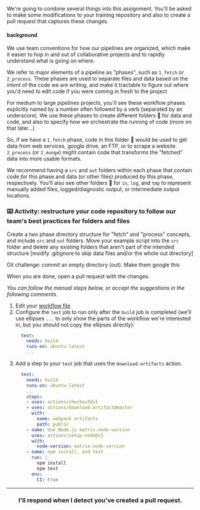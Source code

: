 We're going to combine several things into this assignment. You'll be asked to make some modifications to your training repository and also to create a pull request that captures these changes. 

#### background

We use team conventions for how our pipelines are organized, which make it easier to hop in and out of collaborative projects and to rapidly understand what is going on where. 

We refer to major elements of a pipeline as "phases", such as `1_fetch` or `2_process`. These phases are used to separate files and data based on the _intent_ of the code we are writing, and make it tractable to figure out where you'd need to edit code if you were coming in fresh to the project

For medium to large pipelines projects, you'll see these workflow phases explicitly named by a number often followed by a verb (separated by an underscore). We use these phases to create different folders :file_folder: for data and code, and also to specify how we orchestrate the running of code (more on that later...)

So, if we have a `1_fetch` phase, code in this folder :file_folder: would be used to get data from web services, google drive, an FTP, or to scrape a website. `2_process` (or `2_munge`) might contain code that transforms the "fetched" data into more usable formats. 

We recommend having a `src` and `out` folders within each phase that contain code _for_ this phase and data (or other files) produced _by_ this phase, respectively. You'll also see other folders :file_folder: for `in`, `log`, and `tmp` to represent manually added files, logged/diagnostic output, or intermediate output locations. 


### :keyboard: Activity: restructure your code repository to follow our team's best practices for folders and files

Create a two phase directory structure for "fetch" and "process" concepts, and include `src` and `out` folders. Move your example script into the `src` folder and delete any existing folders that aren't part of the intended structure [modify .gitignore to skip data files and/or the whole out directory] 

Git challenge: commit an empty directory (out). Make them google this 

When you are done, open a pull request with the changes. 

_You can follow the manual steps below, or accept the suggestions in the following comments._

1. Edit your [workflow file](fileUrl)
1. Configure the `test` job to run only after the `build` job is completed (we'll use ellipses `...` to only show the parts of the workflow we're interested in, but you should not copy the ellipses directly):
    ```yaml
      test:
        needs: build
        runs-on: ubuntu-latest
        ...
    ```
1. Add a step to your `test` job that uses the `download-artifacts` action.
    ```yaml
      test:
        needs: build
        runs-on: ubuntu-latest
        ...
        steps:
        - uses: actions/checkout@v1
        - uses: actions/download-artifact@master
          with: 
            name: webpack artifacts
            path: public
        - name: Use Node.js matrix.node-version
          uses: actions/setup-node@v1
          with:
            node-version: matrix.node-version
        - name: npm install, and test
          run: |
            npm install
            npm test
          env:
            CI: true
    ```
    
<hr><h3 align="center">I'll respond when I detect you've created a pull request.</h3>